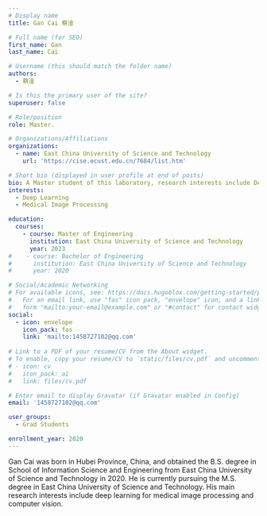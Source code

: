 ```yaml
---
# Display name
title: Gan Cai 蔡淦

# Full name (for SEO)
first_name: Gan
last_name: Cai

# Username (this should match the folder name)
authors:
  - 蔡淦

# Is this the primary user of the site?
superuser: false

# Role/position
role: Master.

# Organizations/Affiliations
organizations:
  - name: East China University of Science and Technology
    url: 'https://cise.ecust.edu.cn/7684/list.htm'

# Short bio (displayed in user profile at end of posts)
bio: A Master student of this laboratory, research interests include Deep Learning and Medical Image Processing.
interests:
  - Deep Learning
  - Medical Image Processing

education:
  courses:
    - course: Master of Engineering
      institution: East China University of Science and Technology
      year: 2023
#    - course: Bachelor of Engineering
#      institution: East China University of Science and Technology
#      year: 2020

# Social/Academic Networking
# For available icons, see: https://docs.hugoblox.com/getting-started/page-builder/#icons
#   For an email link, use "fas" icon pack, "envelope" icon, and a link in the
#   form "mailto:your-email@example.com" or "#contact" for contact widget.
social:
  - icon: envelope
    icon_pack: fas
    link: 'mailto:1458727102@qq.com'
    
# Link to a PDF of your resume/CV from the About widget.
# To enable, copy your resume/CV to `static/files/cv.pdf` and uncomment the lines below.
# - icon: cv
#   icon_pack: ai
#   link: files/cv.pdf

# Enter email to display Gravatar (if Gravatar enabled in Config)
email: '1458727102@qq.com'

user_groups:
  - Grad Students

enrollment_year: 2020
---
```


Gan Cai was born in Hubei Province, China, and obtained the B.S. degree in School of Information Science and Engineering from East China University of Science and Technology in 2020. He is currently pursuing the M.S. degree in East China University of Science and Technology. His main research interests include deep learning for medical image processing and computer vision.
